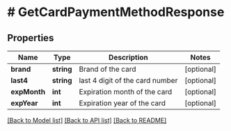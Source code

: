 # # GetCardPaymentMethodResponse

## Properties

Name | Type | Description | Notes
------------ | ------------- | ------------- | -------------
**brand** | **string** | Brand of the card | [optional]
**last4** | **string** | last 4 digit of the card number | [optional]
**expMonth** | **int** | Expiration month of the card | [optional]
**expYear** | **int** | Expiration year of the card | [optional]

[[Back to Model list]](../../README.md#models) [[Back to API list]](../../README.md#endpoints) [[Back to README]](../../README.md)
